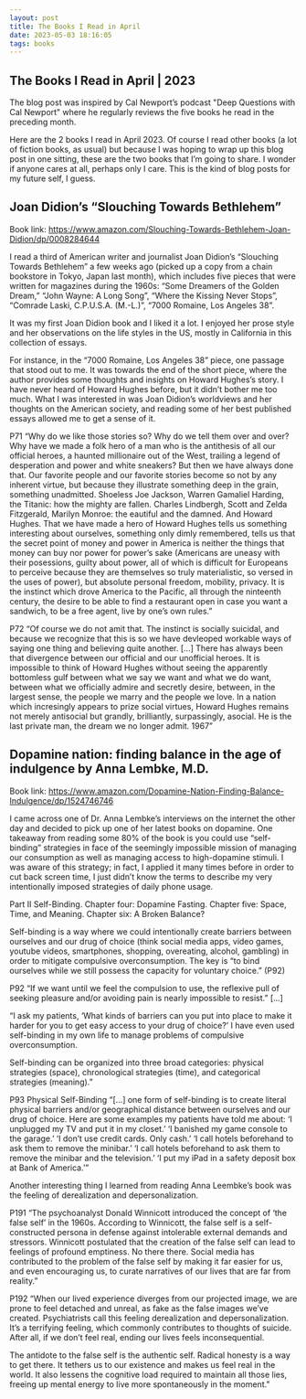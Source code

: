 ```yaml
---
layout: post
title: The Books I Read in April
date: 2023-05-03 18:16:05
tags: books
---
```


## The Books I Read in April | 2023

The blog post was inspired by Cal Newport’s podcast "Deep Questions with Cal Newport" where he regularly reviews the five books he read in the preceding month.

Here are the 2 books I read in April 2023. Of course I read other books (a lot of fiction books, as usual) but because I was hoping to wrap up this blog post in one sitting, these are the two books that I’m going to share. I wonder if anyone cares at all, perhaps only I care. This is the kind of blog posts for my future self, I guess. 

## Joan Didion’s “Slouching Towards Bethlehem”
Book link: https://www.amazon.com/Slouching-Towards-Bethlehem-Joan-Didion/dp/0008284644

I read a third of American writer and journalist Joan Didion’s “Slouching Towards Bethlehem” a few weeks ago (picked up a copy from a chain bookstore in Tokyo, Japan last month), which includes five pieces that were written for magazines during the 1960s: “Some Dreamers of the Golden Dream,” “John Wayne: A Long Song”, “Where the Kissing Never Stops”, “Comrade Laski, C.P.U.S.A. (M.-L.)”, “7000 Romaine, Los Angeles 38”. 

It was my first Joan Didion book and I liked it a lot. I enjoyed her prose style and her observations on the life styles in the US, mostly in California in this collection of essays. 

For instance, in the “7000 Romaine, Los Angeles 38” piece, one passage that stood out to me. It was towards the end of the short piece, where the author provides some thoughts and insights on Howard Hughes’s story. I have never heard of Howard Hughes before, but it didn’t bother me too much. What I was interested in was Joan Didion’s worldviews and her thoughts on the American society, and reading some of her best published essays allowed me to get a sense of it. 

P71
“Why do we like those stories so? Why do we tell them over and over? Why have we made a folk hero of a man who is the antithesis of all our official heroes, a haunted millionaire out of the West, trailing a legend of desperation and power and white sneakers? But then we have always done that. Our favorite people and our favorite stories become so not by any inherent virtue, but because they illustrate something deep in the grain, something unadmitted. Shoeless Joe Jackson, Warren Gamaliel Harding, the Titanic: how the mighty are fallen. Charles Lindbergh, Scott and Zelda Fitzgerald, Marilyn Monroe: the eautiful and the damned. And Howard Hughes. That we have made a hero of Howard Hughes tells us something interesting about ourselves, something only dimly remembered, tells us that the secret point of money and power in America is neither the things that money can buy nor power for power’s sake (Americans are uneasy with their posessions, guilty about power, all of which is difficult for Europeans to perceive because they are themselves so truly materialistic, so versed in the uses of power), but absolute personal freedom, mobility, privacy. It is the instinct which drove America to the Pacific, all through the ninteenth century, the desire to be able to find a restaurant open in case you want a sandwich, to be a free agent, live by one’s own rules.”

P72
“Of course we do not amit that. The instinct is socially suicidal, and because we recognize that this is so we have devleoped workable ways of saying one thing and believing quite another. [...] There has always been that divergence between our official and our unofficial heroes. It is impossible to think of Howard Hughes without seeing the apparently bottomless gulf between what we say we want and what we do want, between what we officially admire and secretly desire, between, in the largest sense, the people we marry and the people we love. In a nation which incresingly appears to prize social virtues, Howard Hughes remains not merely antisocial but grandly, brilliantly, surpassingly, asocial. He is the last private man, the dream we no longer admit. 
1967”



## Dopamine nation: finding balance in the age of indulgence by Anna Lembke, M.D.
Book link: https://www.amazon.com/Dopamine-Nation-Finding-Balance-Indulgence/dp/1524746746

I came across one of Dr. Anna Lembke’s interviews on the internet the other day and decided to pick up one of her latest books on dopamine. One takeaway from reading some 80% of the book is you could use “self-binding” strategies in face of the seemingly impossible mission of managing our consumption as well as managing access to high-dopamine stimuli. I was aware of this strategy; in fact, I applied it many times before in order to cut back screen time, I just didn’t know the terms to describe my very intentionally imposed strategies of daily phone usage.

Part II Self-Binding. Chapter four: Dopamine Fasting. Chapter five: Space, Time, and Meaning. Chapter six: A Broken Balance?

Self-binding is a way where we could intentionally create barriers between ourselves and our drug of choice (think social media apps, video games, youtube videos, smartphones, shopping, overeating, alcohol, gambling) in order to mitigate compulsive overconsumption. The key is “to bind ourselves while we still possess the capacity for voluntary choice.” (P92)

P92
“If we want until we feel the compulsion to use, the reflexive pull of seeking pleasure and/or avoiding pain is nearly impossible to resist.” [...]

“I ask my patients, ‘What kinds of barriers can you put into place to make it harder for you to get easy access to your drug of choice?’ I have even used self-binding in my own life to manage problems of compulsive overconsumption.

Self-binding can be organized into three broad categories: physical strategies (space), chronological strategies (time), and categorical strategies (meaning).”

P93
Physical Self-Binding
“[...] one form of self-binding is to create literal physical barriers and/or geographical distance between ourselves and our drug of choice. Here are some examples my patients have told me about: ‘I unplugged my TV and put it in my closet.’ ‘I banished my game console to the garage.’ ‘I don’t use credit cards. Only cash.’ ‘I call hotels beforehand to ask them to remove the minibar.’ ‘I call hotels beforehand to ask them to remove the minibar and the television.’ ‘I put my iPad in a safety deposit box at Bank of America.’”

Another interesting thing I learned from reading Anna Leembke’s book was the feeling of derealization and depersonalization. 

P191
“The psychoanalyst Donald Winnicott introduced the concept of ‘the false self’ in the 1960s. According to Winnicott, the false self is a self-constructed persona in defense against intolerable external demands and stressors. Winnicott postulated that the creation of the false self can lead to feelings of profound emptiness. No there there.
Social media has contributed to the problem of the false self by making it far easier for us, and even encouraging us, to curate narratives of our lives that are far from reality.”

P192
“When our lived experience diverges from our projected image, we are prone to feel detached and unreal, as fake as the false images we’ve created. Psychiatrists call this feeling derealization and depersonalization. It’s a terrifying feeling, which commonly contributes to thoughts of suicide. After all, if we don’t feel real, ending our lives feels inconsequential.

The antidote to the false self is the authentic self. Radical honesty is a way to get there. It tethers us to our existence and makes us feel real in the world. It also lessens the cognitive load required to maintain all those lies, freeing up mental energy to live more spontaneously in the moment."


